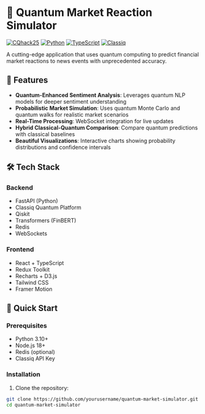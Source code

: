 # 🚀 Quantum Market Reaction Simulator

[![CQhack25](https://img.shields.io/badge/CQhack25-Quantum%20Computing-purple)](https://devpost.com/software/quantum-market-reaction-simulator)
[![Python](https://img.shields.io/badge/Python-3.10+-blue)](https://python.org)
[![TypeScript](https://img.shields.io/badge/TypeScript-5.0+-blue)](https://typescriptlang.org)
[![Classiq](https://img.shields.io/badge/Powered%20by-Classiq-orange)](https://classiq.io)

A cutting-edge application that uses quantum computing to predict financial market reactions to news events with unprecedented accuracy.

## 🌟 Features

- **Quantum-Enhanced Sentiment Analysis**: Leverages quantum NLP models for deeper sentiment understanding
- **Probabilistic Market Simulation**: Uses quantum Monte Carlo and quantum walks for realistic market scenarios
- **Real-Time Processing**: WebSocket integration for live updates
- **Hybrid Classical-Quantum Comparison**: Compare quantum predictions with classical baselines
- **Beautiful Visualizations**: Interactive charts showing probability distributions and confidence intervals

## 🛠️ Tech Stack

### Backend
- FastAPI (Python)
- Classiq Quantum Platform
- Qiskit
- Transformers (FinBERT)
- Redis
- WebSockets

### Frontend
- React + TypeScript
- Redux Toolkit
- Recharts + D3.js
- Tailwind CSS
- Framer Motion

## 🚀 Quick Start

### Prerequisites
- Python 3.10+
- Node.js 18+
- Redis (optional)
- Classiq API Key

### Installation

1. Clone the repository:
```bash
git clone https://github.com/yourusername/quantum-market-simulator.git
cd quantum-market-simulator